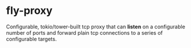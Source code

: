 # fly-proxy

Configurable, tokio/tower-built tcp proxy that can __listen__ on a configurable number
of ports and forward plain tcp connections to a series of configurable targets.
